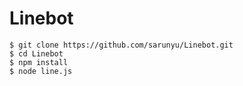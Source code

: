 # Linebot

```
$ git clone https://github.com/sarunyu/Linebot.git
$ cd Linebot 
$ npm install 
$ node line.js 
```
